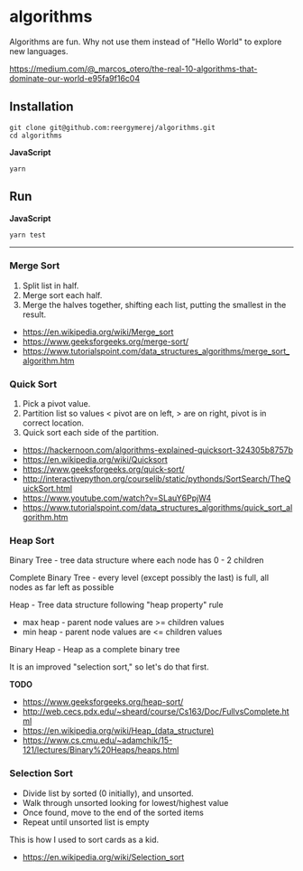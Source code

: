 # algorithms

Algorithms are fun.  Why not use them instead of "Hello World" to explore new
languages.

https://medium.com/@_marcos_otero/the-real-10-algorithms-that-dominate-our-world-e95fa9f16c04


## Installation

```
git clone git@github.com:reergymerej/algorithms.git
cd algorithms
```

**JavaScript**
```
yarn
```


## Run

**JavaScript**
```
yarn test
```

---

### Merge Sort

1. Split list in half.
1. Merge sort each half.
1. Merge the halves together, shifting each list, putting the smallest in the
result.


* https://en.wikipedia.org/wiki/Merge_sort
* https://www.geeksforgeeks.org/merge-sort/
* https://www.tutorialspoint.com/data_structures_algorithms/merge_sort_algorithm.htm


### Quick Sort

1. Pick a pivot value.
1. Partition list so values < pivot are on left, > are on right, pivot is in
   correct location.
1. Quick sort each side of the partition.


* https://hackernoon.com/algorithms-explained-quicksort-324305b8757b
* https://en.wikipedia.org/wiki/Quicksort
* https://www.geeksforgeeks.org/quick-sort/
* http://interactivepython.org/courselib/static/pythonds/SortSearch/TheQuickSort.html
* https://www.youtube.com/watch?v=SLauY6PpjW4
* https://www.tutorialspoint.com/data_structures_algorithms/quick_sort_algorithm.htm


### Heap Sort

Binary Tree - tree data structure where each node has 0 - 2 children

Complete Binary Tree - every level (except possibly the last) is full, all nodes
as far left as possible

Heap - Tree data structure following "heap property" rule
  * max heap - parent node values are >= children values
  * min heap - parent node values are <= children values

Binary Heap - Heap as a complete binary tree


It is an improved "selection sort," so let's do that first.

**TODO**


* https://www.geeksforgeeks.org/heap-sort/
* http://web.cecs.pdx.edu/~sheard/course/Cs163/Doc/FullvsComplete.html
* https://en.wikipedia.org/wiki/Heap_(data_structure)
* https://www.cs.cmu.edu/~adamchik/15-121/lectures/Binary%20Heaps/heaps.html


### Selection Sort

* Divide list by sorted (0 initially), and unsorted.
* Walk through unsorted looking for lowest/highest value
* Once found, move to the end of the sorted items
* Repeat until unsorted list is empty

This is how I used to sort cards as a kid.

* https://en.wikipedia.org/wiki/Selection_sort
